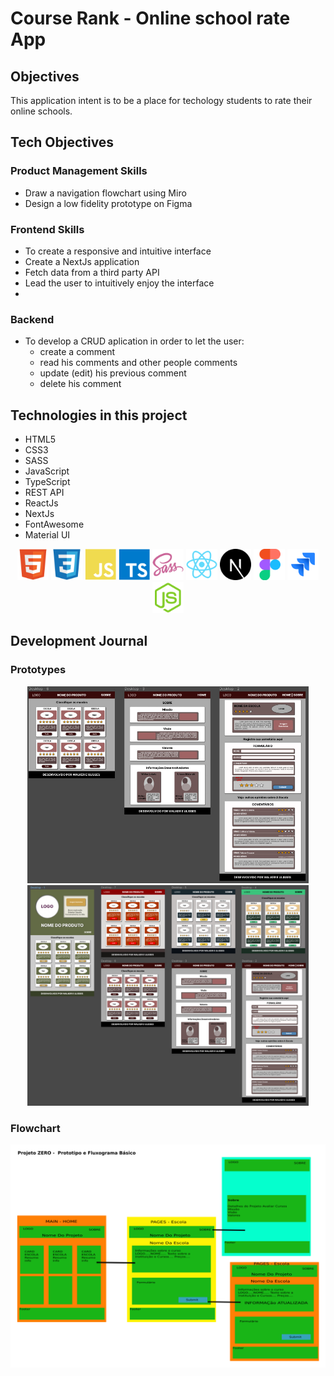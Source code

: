# Course Rank - Online school rate App

## Objectives
  
This application intent is to be a place for techology students to rate their online schools.
  
## Tech Objectives
### Product Management Skills
- Draw a navigation flowchart using Miro
- Design a low fidelity prototype on Figma
  
### Frontend Skills
- To create a responsive and intuitive interface
- Create a NextJs application
- Fetch data from a third party API
- Lead the user to intuitively enjoy the interface
- 

### Backend
- To develop a CRUD aplication in order to let the user:
  - create a comment
  - read his comments and other people comments
  - update (edit) his previous comment
  - delete his comment  

## Technologies in this project
- HTML5
- CSS3
- SASS
- JavaScript
- TypeScript
- REST API
- ReactJs
- NextJs
- FontAwesome
- Material UI
  
<div align="center" style="display: inline-block;">
<img title="HTML5" width="50" src="https://raw.githubusercontent.com/devicons/devicon/master/icons/html5/html5-original.svg">
<img title="CSS#" width="50" src="https://raw.githubusercontent.com/devicons/devicon/master/icons/css3/css3-original.svg">
<img title="JavaScript" width="50" src="https://raw.githubusercontent.com/devicons/devicon/master/icons/javascript/javascript-plain.svg">
<img title="TypeScript" width="50" src="https://raw.githubusercontent.com/devicons/devicon/master/icons/typescript/typescript-plain.svg">  
<img title="SASS - SCSS" width="50" src="https://raw.githubusercontent.com/devicons/devicon/master/icons/sass/sass-original.svg">
<img title="React" width="50" src="https://raw.githubusercontent.com/devicons/devicon/master/icons/react/react-original.svg">
<img title="Next" width="50" src="https://raw.githubusercontent.com/devicons/devicon/master/icons/nextjs/nextjs-original.svg">
<img title="Figma" width="50" src="https://raw.githubusercontent.com/devicons/devicon/master/icons/figma/figma-original.svg">
<img title="Jira" width="50" src="https://raw.githubusercontent.com/devicons/devicon/master/icons/jira/jira-original.svg">
<img title="Jira" width="50" src="https://raw.githubusercontent.com/devicons/devicon/master/icons/nodejs/nodejs-original.svg">  
</div>
  
## Development Journal  
   
### Prototypes

<div align="center">
<img width="450px" heigth="350px" src="prototype1.jpeg">
<img heigth="350px" width="450px"  src="prototype2.jpeg">
</div>

### Flowchart

<div align="center">
<img width="580px" src="fluxogramaZero.png">
</div>


